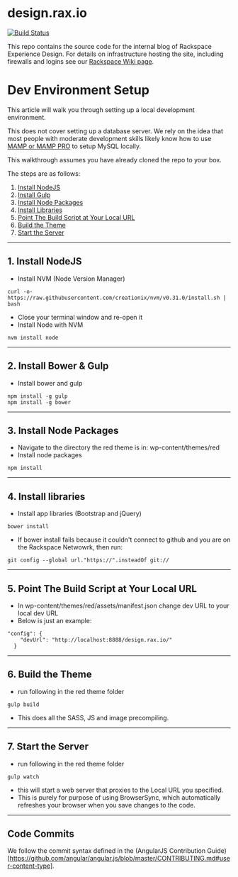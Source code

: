 # design.rax.io

[![Build Status](https://travis-ci.com/araiford/design.rax.io.svg?token=SU2zWAESxgz3Fsdqmsv4&branch=master)](https://travis-ci.com/araiford/design.rax.io)

This repo contains the source code for the internal blog of Rackspace Experience Design. For details on infrastructure hosting the site, including firewalls and logins see our [Rackspace Wiki page](https://one.rackspace.com/display/RED/design.rax.io).


# Dev Environment Setup

This article will walk you through setting up a local development environment.  

This does not cover setting up a database server.  We rely on the idea that most people with moderate development skills likely know how to use [MAMP or MAMP PRO](https://www.mamp.info/en/) to setup MySQL locally.

This walkthrough assumes you have already cloned the repo to your box.

The steps are as follows:

1. [Install NodeJS](#install-nodejs)
2. [Install Gulp](#install-gulp-bower)
3. [Install Node Packages](#install-node-packages)
4. [Install Libraries](#install-libraries)
5. [Point The Build Script at Your Local URL](#point-red-at-localhost)
6. [Build the Theme](#build-theme)
7. [Start the Server](#start-server)


----


<a id="install-nodejs"></a>
## 1. Install NodeJS

- Install NVM (Node Version Manager)
```
curl -o- https://raw.githubusercontent.com/creationix/nvm/v0.31.0/install.sh | bash
```
- Close your terminal window and re-open it
- Install Node with NVM
```
nvm install node
```

----


<a id="install-gulp-bower"></a>
## 2. Install Bower & Gulp

* Install bower and gulp
```
npm install -g gulp
npm install -g bower
```

----


<a id="install-node-packages"></a>
## 3. Install Node Packages

- Navigate to the directory the red theme is in: wp-content/themes/red
- Install node packages
```
npm install
```
----


<a id="install-libraries"></a>
## 4. Install libraries

- Install app libraries (Bootstrap and jQuery)
```
bower install
```
- If bower install fails because it couldn't connect to github and you are on the Rackspace Netwowrk, then run:
```
git config --global url."https://".insteadOf git://
```

----


<a id="point-red-at-localhost"></a>
## 5. Point The Build Script at Your Local URL

- In wp-content/themes/red/assets/manifest.json change dev URL to your local dev URL
- Below is just an example:
```
"config": {
    "devUrl": "http://localhost:8888/design.rax.io/"
  }
```

----


<a id="build-theme"></a>
## 6. Build the Theme

- run following in the red theme folder 
```
gulp build
```
- This does all the SASS, JS and image precompiling.


----


<a id="start-server"></a>
## 7. Start the Server

- run following in the red theme folder 
```
gulp watch
```
- this will start a web server that proxies to the Local URL you specified.
- This is purely for purpose of using BrowserSync, which automatically refreshes your browser when you save changes to the code.

----



## Code Commits

We follow the commit syntax defined in the (AngularJS Contribution Guide)[https://github.com/angular/angular.js/blob/master/CONTRIBUTING.md#user-content-type].

